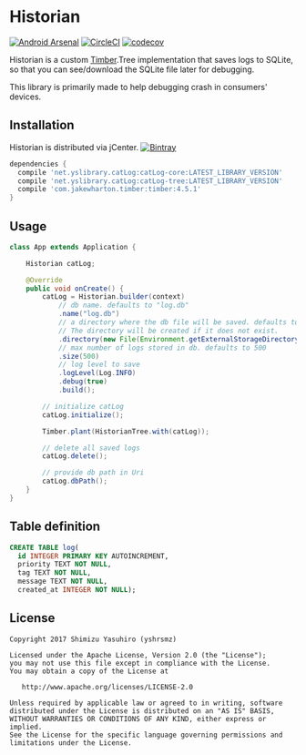 Historian
===

[![Android Arsenal](https://img.shields.io/badge/Android%20Arsenal-Historian-brightgreen.svg?style=flat)](https://android-arsenal.com/details/1/5329)
[![CircleCI](https://circleci.com/gh/yshrsmz/catLog.svg?style=svg)](https://circleci.com/gh/yshrsmz/catLog)
[![codecov](https://codecov.io/gh/yshrsmz/catLog/branch/master/graph/badge.svg)](https://codecov.io/gh/yshrsmz/catLog)

Historian is a custom [Timber](https://github.com/JakeWharton/timber).Tree implementation that saves logs to SQLite, so that you can see/download the SQLite file later for debugging.

This library is primarily made to help debugging crash in consumers' devices.

## Installation

Historian is distributed via jCenter. [![Bintray](https://img.shields.io/bintray/v/yshrsmz/maven/catLog-core.svg)](https://bintray.com/yshrsmz/maven/catLog-core/view)

```gradle
dependencies {
  compile 'net.yslibrary.catLog:catLog-core:LATEST_LIBRARY_VERSION'
  compile 'net.yslibrary.catLog:catLog-tree:LATEST_LIBRARY_VERSION'
  compile 'com.jakewharton.timber:timber:4.5.1'
}
```

## Usage

```java
class App extends Application {

    Historian catLog;

    @Override
    public void onCreate() {
        catLog = Historian.builder(context)
            // db name. defaults to "log.db"
            .name("log.db")
            // a directory where the db file will be saved. defaults to `context.getFiles()`.
            // The directory will be created if it does not exist.
            .directory(new File(Environment.getExternalStorageDirectory(), "somedir"))
            // max number of logs stored in db. defaults to 500
            .size(500)
            // log level to save
            .logLevel(Log.INFO)
            .debug(true)
            .build();

        // initialize catLog
        catLog.initialize();

        Timber.plant(HistorianTree.with(catLog));

        // delete all saved logs
        catLog.delete();

        // provide db path in Uri
        catLog.dbPath();
    }
}
```

## Table definition

```sql
CREATE TABLE log(
  id INTEGER PRIMARY KEY AUTOINCREMENT,
  priority TEXT NOT NULL,
  tag TEXT NOT NULL,
  message TEXT NOT NULL,
  created_at INTEGER NOT NULL);
```


## License

```
Copyright 2017 Shimizu Yasuhiro (yshrsmz)

Licensed under the Apache License, Version 2.0 (the "License");
you may not use this file except in compliance with the License.
You may obtain a copy of the License at

   http://www.apache.org/licenses/LICENSE-2.0

Unless required by applicable law or agreed to in writing, software
distributed under the License is distributed on an "AS IS" BASIS,
WITHOUT WARRANTIES OR CONDITIONS OF ANY KIND, either express or implied.
See the License for the specific language governing permissions and
limitations under the License.
```
